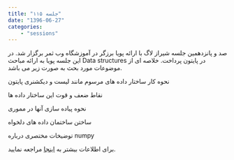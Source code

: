 ```yaml
---
title: "جلسه ۱۱۵"
date: "1396-06-27"
categories:
    - "sessions"
---
```

   صد و پانزدهمین جلسه شیراز لاگ با ارائه پویا برزگر در آموزشگاه وب ثمر برگزار شد. در این جلسه پویا به ارائه مباحث Data structures در پایتون پرداخت. خلاصه ای از موضوعات مورد بحث به صورت زیر می باشد.

نحوه کار ساختار داده های مرسوم مانند لیست و دیکشنری پایتون

نقاط ضعف و قوت این ساختار داده ها

نحوه پیاده سازی آنها در مموری

ساختن ساختمان داده های دلخواه

توضیخات مختصری درباره numpy

برای اطلاعات بیشتر به [اینجا](http://rhodesmill.org/brandon/talks/#data-structures) مراجعه نمایید.

